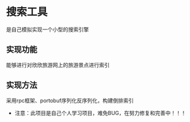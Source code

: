 # 搜索工具
是自己模拟实现一个小型的搜索引擎
## 实现功能
能够进行对欣欣旅游网上的旅游景点进行索引
## 实现方法
采用rpc框架、portobuf序列化反序列化，构建倒排索引

- 注意：此项目是自己个人学习项目，难免BUG，在努力修复和完善中！！！
